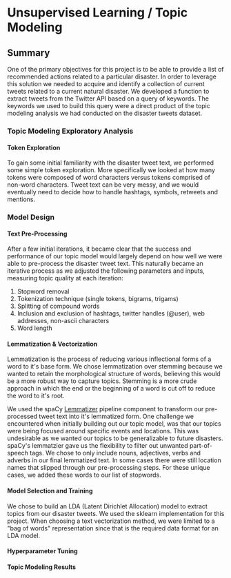 # Unsupervised Learning / Topic Modeling

## Summary
One of the primary objectives for this project is to be able to provide a list of 
recommended actions related to a particular disaster. In order to leverage this solution we needed to
acquire and identify a collection of current tweets related to a current natural disaster. We developed a function to extract
tweets from the Twitter API based on a query of keywords. The keywords we used to build this query were a direct
product of the topic modeling analysis we had conducted on the disaster tweets dataset.

### Topic Modeling Exploratory Analysis

#### Token Exploration
To gain some initial familiarity with the disaster tweet text, we performed some simple token exploration.
More specifically we looked at how many tokens were composed of word characters versus tokens comprised of non-word characters.
Tweet text can be very messy, and we would eventually need to decide how to handle hashtags, symbols, retweets and mentions.

### Model Design

#### Text Pre-Processing
After a few initial iterations, it became clear that the success and performance of our topic model
would largely depend on how well we were able to pre-process the disaster tweet text. This naturally became an iterative process
as we adjusted the following parameters and inputs, measuring topic quality at each iteration:
1. Stopword removal
2. Tokenization technique (single tokens, bigrams, trigams)
3. Splitting of compound words
4. Inclusion and exclusion of hashtags, twitter handles (@user), web addresses, non-ascii characters
5. Word length


#### Lemmatization & Vectorization
Lemmatization is the process of reducing various inflectional forms of a word to it's base form. We chose lemmatization
over stemming because we wanted to retain the morphological structure of words, believing this would be
a more robust way to capture topics. Stemming is a more crude approach in which the end or the beginning of a word is cut
off to reduce the word to it's root. 

We used the spaCy [Lemmatizer](https://spacy.io/api/lemmatizer) pipeline component to transform our pre-processed tweet text into it's lemmatized form.
One challenge we encountered when initially building out our topic model, was that our topics were being focused around
specific events and locations. This was undesirable as we wanted our topics to be generalizable to future disasters. spaCy's 
lemmatzier gave us the flexibility to filter out unwanted part-of-speech tags. We chose to only include
nouns, adjectives, verbs and adverbs in our final lemmatized text. In some cases there were still location names that slipped
through our pre-processing steps. For these unique cases, we added these words to our list of stopwords.



#### Model Selection and Training
We chose to build an LDA (Latent Dirichlet Allocation) model to extract topics from our disaster tweets. We used the
sklearn implementation for this project. When choosing a text vectorization method, we were limited to a "bag of words"
representation since that is the required data format for an LDA model.    

#### Hyperparameter Tuning


#### Topic Modeling Results